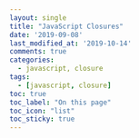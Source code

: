 ```yaml
---
layout: single
title: "JavaScript Closures"
date: '2019-09-08'
last_modified_at: '2019-10-14'
comments: true
categories:
  - javascript, closure
tags:
  - [javascript, closure]
toc: true
toc_label: "On this page"
toc_icon: "list"
toc_sticky: true
---
```


[skilldrick]:http://skilldrick.co.uk/2010/11/a-brief-introduction-to-closures/
[skilldrick2]:http://skilldrick.co.uk/2011/04/closures-explained-with-javascript/
[jsfunctions]:http://dmitrysoshnikov.com/ecmascript/chapter-5-functions/#question-about-surrounding-parentheses